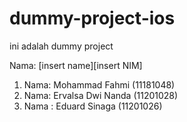 # dummy-project-ios
ini adalah dummy project

Nama: [insert name][insert NIM]

1. Nama: Mohammad Fahmi (11181048)
2. Nama: Ervalsa Dwi Nanda (11201028)
3. Nama : Eduard Sinaga (11201026)

